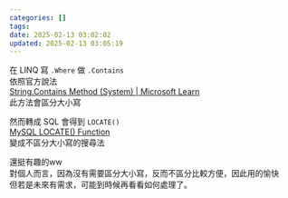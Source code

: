 ```yaml
---
categories: []
tags:
date: 2025-02-13 03:02:02
updated: 2025-02-13 03:05:19
---
```

在 LINQ 寫 `.Where` 做 `.Contains`  
依照官方說法  
[String.Contains Method (System) | Microsoft Learn](https://learn.microsoft.com/en-us/dotnet/api/system.string.contains?view=net-9.0#system-string-contains%28system-string%29)  
此方法會區分大小寫

然而轉成 SQL 會得到 `LOCATE()`  
[MySQL LOCATE() Function](https://www.w3schools.com/SQl/func_mysql_locate.asp)  
變成不區分大小寫的搜尋法

還挺有趣的ww  
對個人而言，因為沒有需要區分大小寫，反而不區分比較方便，因此用的愉快  
但若是未來有需求，可能到時候再看看如何處理了。